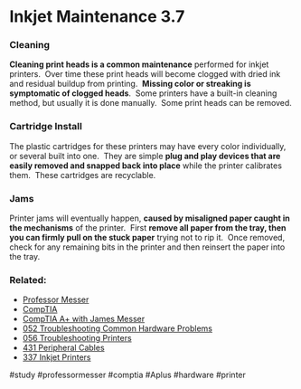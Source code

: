 # Inkjet Maintenance 3.7

### Cleaning

**Cleaning print heads is a common maintenance** performed for inkjet printers.  Over time these print heads will become clogged with dried ink and residual buildup from printing.  **Missing color or streaking is symptomatic of clogged heads**.  Some printers have a built-in cleaning method, but usually it is done manually.  Some print heads can be removed.

### Cartridge Install

The plastic cartridges for these printers may have every color individually, or several built into one.  They are simple **plug and play devices that are easily removed and snapped back into place** while the printer calibrates them.  These cartridges are recyclable.

### Jams

Printer jams will eventually happen, **caused by misaligned paper caught in the mechanisms** of the printer.  First **remove all paper from the tray, then you can firmly pull on the stuck paper** trying not to rip it.  Once removed, check for any remaining bits in the printer and then reinsert the paper into the tray.

### Related:

- [Professor Messer](https://www.professormesser.com/free-a-plus-training/220-1101/220-1101-video/inkjet-printer-maintenance-comptia-a-220-1101-3-7/ "Professor Messer A+ Guide")
- [CompTIA](https://www.comptia.org/ "CompTIA Homepage")
- [CompTIA A+ with James Messer](CompTIA%20A+%20with%20James%20Messer.md)
-  [052 Troubleshooting Common Hardware Problems](052%20Troubleshooting%20Common%20Hardware%20Problems.md)
- [056 Troubleshooting Printers](056%20Troubleshooting%20Printers.md)
- [431 Peripheral Cables](431%20Peripheral%20Cables.md)
- [337 Inkjet Printers](337%20Inkjet%20Printers.md)

#study #professormesser #comptia #Aplus #hardware  #printer